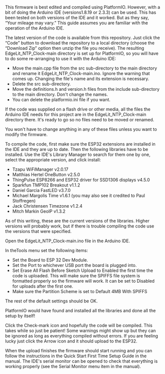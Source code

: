 
This firmware is best edited and compiled using PlatformIO. However, with a bit of doing the Arduino IDE (versions1.8.19 or 2.3.3) can be used. This has been tested on both versions of the IDE and it worked. But as they say, “Your mileage may vary.”
This guide assumes you are familiar with the operation of the Arduino IDE.

The latest version of the code is available from this repository. Just click the “Code” button to download the repository to a local directory (choose the “Download Zip” option then unzip the file you receive). 
The resulting EdgeLit_NTP_Clock-main directory is set up for PlatformIO, so you will have to do some re-arranging to use it with the Arduino IDE:
- Move the main.cpp file from the src sub-directory to the main directory and rename it EdgeLit_NTP_Clock-main.ino.
  Ignore the warning that comes up. Changing the file's name and its extension is necessary. 
- Delete the src sub-directory.
- Move the definitions.h and version.h files from the include sub-directory to the main directory. Don't change the names.
- You can delete the platformio.ini file if you want. 

If the code was supplied on a flash drive or other media, all the files the Arduino IDE needs for this project are in the 
EdgeLit_NTP_Clock-main directory there. It's ready to go so no files need to be moved or renamed. 

You won't have to change anything in any of these files unless you want to modify the firmware. 

To compile the code, first make sure the ESP32 extensions are installed in the IDE and they are up to date. 
Then the following libraries have to be installed. Use the IDE's Library Manager to search for them one by one, select the appropriate version, and click install:  

- Tzapu WiFiManager v2.0.17
- Matthias Hertel OneButton v2.5.0   
- ThingPulse ESP8266 and ESP32 driver for SSD1306 displays v4.5.0
- Sparkfun TMP102 Breakout v1.1.2
- Daniel Garcia FastLED v3.7.0
- Michael Margolis Time v1.6.1  (you may also see it credited to Paul Stoffregen) 
- Jack Christensen Timezone v1.2.4
- Mitch Markin GeoIP v1.3.2

As of this writing, these are the current versions of the libraries. Higher versions will probably work, but if there is trouble compiling the code use the versions that were specified.

Open the EdgeLit_NTP_Clock-main.ino file in the Arduino IDE.

In theTools menu set the following items:
- Set the Board to ESP 32 Dev Module.
- Set the Port to whichever USB port the board is plugged into.
- Set Erase All Flash Before Sketch Upload to Enabled the first time the code is uploaded.
  This will make sure the SPIFFS file system is formatted properly so the firmware will work.
  It can be set to Disabled for uploads after the first one.  
- Make sure the Partition Scheme is set to Default 4MB With SPIFFS

The rest of the default settings should be OK.

PlatformIO would have found and installed all the libraries and done all the setup by itself!

Click the Check-mark icon and hopefully the code will be compiled. This takes while so just be patient! 
Some warnings might show up but they can be ignored as long as everything compiled without errors. 
If you are feeling lucky just click the Arrow icon and it should upload to the ESP32. 

When the upload finishes the firmware should start running and you can follow the instructions in the Quick Start First Time Setup Guide in the manual. The IDE's serial monitor can be opened to check that everything is working properly (see the Serial Monitor menu item in the manual).

